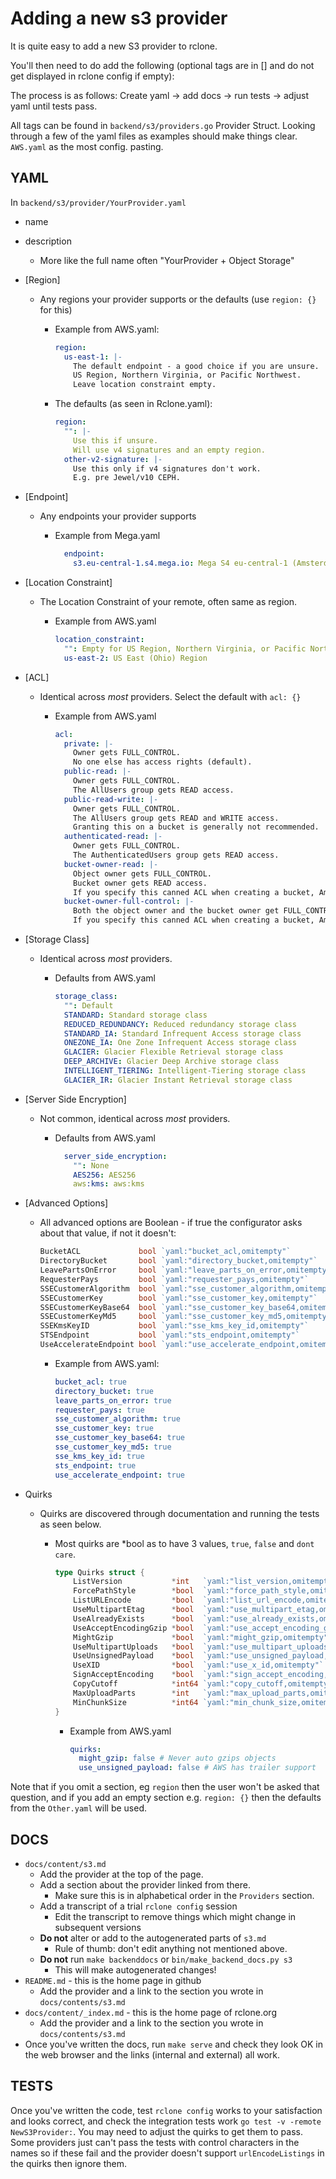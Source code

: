 # Adding a new s3 provider

It is quite easy to add a new S3 provider to rclone.

You'll then need to do add the following (optional tags are in [] and
do not get displayed in rclone config if empty):

The process is as follows: Create yaml -> add docs -> run tests ->
adjust yaml until tests pass.

All tags can be found in `backend/s3/providers.go` Provider Struct.
Looking through a few of the yaml files as examples should make things
clear. `AWS.yaml` as the most config. pasting.

## YAML

In `backend/s3/provider/YourProvider.yaml`

- name
- description
  - More like the full name often "YourProvider + Object Storage"
- [Region]
  - Any regions your provider supports or the defaults (use `region: {}` for this)
    - Example from AWS.yaml:

      ```yaml
      region:
        us-east-1: |-
          The default endpoint - a good choice if you are unsure.
          US Region, Northern Virginia, or Pacific Northwest.
          Leave location constraint empty.
      ```

    - The defaults (as seen in Rclone.yaml):

      ```yaml
      region:
        "": |-
          Use this if unsure.
          Will use v4 signatures and an empty region.
        other-v2-signature: |-
          Use this only if v4 signatures don't work.
          E.g. pre Jewel/v10 CEPH.
      ```

- [Endpoint]
  - Any endpoints your provider supports

    - Example from Mega.yaml

      ```yaml
        endpoint:
          s3.eu-central-1.s4.mega.io: Mega S4 eu-central-1 (Amsterdam)
      ```

- [Location Constraint]
  - The Location Constraint of your remote, often same as region.
    - Example from AWS.yaml

      ```yaml
      location_constraint:
        "": Empty for US Region, Northern Virginia, or Pacific Northwest
        us-east-2: US East (Ohio) Region
      ```

- [ACL]
  - Identical across *most* providers. Select the default with `acl: {}`
    - Example from AWS.yaml

      ```yaml
      acl:
        private: |-
          Owner gets FULL_CONTROL.
          No one else has access rights (default).
        public-read: |-
          Owner gets FULL_CONTROL.
          The AllUsers group gets READ access.
        public-read-write: |-
          Owner gets FULL_CONTROL.
          The AllUsers group gets READ and WRITE access.
          Granting this on a bucket is generally not recommended.
        authenticated-read: |-
          Owner gets FULL_CONTROL.
          The AuthenticatedUsers group gets READ access.
        bucket-owner-read: |-
          Object owner gets FULL_CONTROL.
          Bucket owner gets READ access.
          If you specify this canned ACL when creating a bucket, Amazon S3 ignores it.
        bucket-owner-full-control: |-
          Both the object owner and the bucket owner get FULL_CONTROL over the object.
          If you specify this canned ACL when creating a bucket, Amazon S3 ignores it.
      ```

- [Storage Class]
  - Identical across *most* providers.
    - Defaults from AWS.yaml

      ```yaml
      storage_class:
        "": Default
        STANDARD: Standard storage class
        REDUCED_REDUNDANCY: Reduced redundancy storage class
        STANDARD_IA: Standard Infrequent Access storage class
        ONEZONE_IA: One Zone Infrequent Access storage class
        GLACIER: Glacier Flexible Retrieval storage class
        DEEP_ARCHIVE: Glacier Deep Archive storage class
        INTELLIGENT_TIERING: Intelligent-Tiering storage class
        GLACIER_IR: Glacier Instant Retrieval storage class
      ```

- [Server Side Encryption]
  - Not common, identical across *most* providers.
    - Defaults from AWS.yaml

      ```yaml
        server_side_encryption:
          "": None
          AES256: AES256
          aws:kms: aws:kms
      ```

- [Advanced Options]
  - All advanced options are Boolean - if true the configurator asks about that
    value, if not it doesn't:

    ```go
    BucketACL             bool `yaml:"bucket_acl,omitempty"`
    DirectoryBucket       bool `yaml:"directory_bucket,omitempty"`
    LeavePartsOnError     bool `yaml:"leave_parts_on_error,omitempty"`
    RequesterPays         bool `yaml:"requester_pays,omitempty"`
    SSECustomerAlgorithm  bool `yaml:"sse_customer_algorithm,omitempty"`
    SSECustomerKey        bool `yaml:"sse_customer_key,omitempty"`
    SSECustomerKeyBase64  bool `yaml:"sse_customer_key_base64,omitempty"`
    SSECustomerKeyMd5     bool `yaml:"sse_customer_key_md5,omitempty"`
    SSEKmsKeyID           bool `yaml:"sse_kms_key_id,omitempty"`
    STSEndpoint           bool `yaml:"sts_endpoint,omitempty"`
    UseAccelerateEndpoint bool `yaml:"use_accelerate_endpoint,omitempty"`
    ```

    - Example from AWS.yaml:

      ```yaml
      bucket_acl: true
      directory_bucket: true
      leave_parts_on_error: true
      requester_pays: true
      sse_customer_algorithm: true
      sse_customer_key: true
      sse_customer_key_base64: true
      sse_customer_key_md5: true
      sse_kms_key_id: true
      sts_endpoint: true
      use_accelerate_endpoint: true
      ```

- Quirks
  - Quirks are discovered through documentation and running the tests as seen below.
    - Most quirks are *bool as to have 3 values, `true`, `false` and `dont care`.

      ```go
      type Quirks struct {
          ListVersion           *int   `yaml:"list_version,omitempty"`     // 1 or 2
          ForcePathStyle        *bool  `yaml:"force_path_style,omitempty"` // true = path-style
          ListURLEncode         *bool  `yaml:"list_url_encode,omitempty"`
          UseMultipartEtag      *bool  `yaml:"use_multipart_etag,omitempty"`
          UseAlreadyExists      *bool  `yaml:"use_already_exists,omitempty"`
          UseAcceptEncodingGzip *bool  `yaml:"use_accept_encoding_gzip,omitempty"`
          MightGzip             *bool  `yaml:"might_gzip,omitempty"`
          UseMultipartUploads   *bool  `yaml:"use_multipart_uploads,omitempty"`
          UseUnsignedPayload    *bool  `yaml:"use_unsigned_payload,omitempty"`
          UseXID                *bool  `yaml:"use_x_id,omitempty"`
          SignAcceptEncoding    *bool  `yaml:"sign_accept_encoding,omitempty"`
          CopyCutoff            *int64 `yaml:"copy_cutoff,omitempty"`
          MaxUploadParts        *int   `yaml:"max_upload_parts,omitempty"`
          MinChunkSize          *int64 `yaml:"min_chunk_size,omitempty"`
      }
        ```

      - Example from AWS.yaml

        ```yaml
        quirks:
          might_gzip: false # Never auto gzips objects
          use_unsigned_payload: false # AWS has trailer support
        ```

Note that if you omit a section, eg `region` then the user won't be
asked that question, and if you add an empty section e.g. `region: {}`
then the defaults from the `Other.yaml` will be used.

## DOCS

- `docs/content/s3.md`
  - Add the provider at the top of the page.
  - Add a section about the provider linked from there.
    - Make sure this is in alphabetical order in the `Providers` section.
  - Add a transcript of a trial `rclone config` session
    - Edit the transcript to remove things which might change in subsequent versions
  - **Do not** alter or add to the autogenerated parts of `s3.md`
    - Rule of thumb: don't edit anything not mentioned above.
  - **Do not** run `make backenddocs` or `bin/make_backend_docs.py s3`
    - This will make autogenerated changes!
- `README.md` - this is the home page in github
  - Add the provider and a link to the section you wrote in `docs/contents/s3.md`
- `docs/content/_index.md` - this is the home page of rclone.org
  - Add the provider and a link to the section you wrote in `docs/contents/s3.md`
- Once you've written the docs, run `make serve` and check they look OK
  in the web browser and the links (internal and external) all work.

## TESTS

Once you've written the code, test `rclone config` works to your
satisfaction and looks correct, and check the integration tests work
`go test -v -remote NewS3Provider:`. You may need to adjust the quirks
to get them to pass. Some providers just can't pass the tests with
control characters in the names so if these fail and the provider
doesn't support `urlEncodeListings` in the quirks then ignore them.
